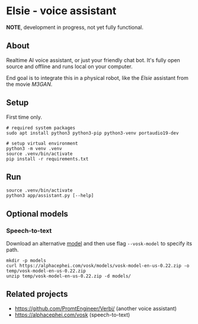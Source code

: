 # Elsie - voice assistant
**NOTE**, development in progress, not yet fully functional.

## About
Realtime AI voice assistant, or just your friendly chat bot.
It's fully open source and offline and runs local on your computer.

End goal is to integrate this in a physical robot, like the *Elsie*
assistant from the movie *M3GAN*.

## Setup
First time only.

```shell
# required system packages
sudo apt install python3 python3-pip python3-venv portaudio19-dev

# setup virtual environment
python3 -m venv .venv
source .venv/bin/activate
pip install -r requirements.txt
```

## Run
```shell
source .venv/bin/activate
python3 app/assistant.py [--help]
```

## Optional models

### Speech-to-text
Download an alternative [model](https://alphacephei.com/vosk/models) and then use flag `--vosk-model` to specify its path.

```shell
mkdir -p models
curl https://alphacephei.com/vosk/models/vosk-model-en-us-0.22.zip -o temp/vosk-model-en-us-0.22.zip
unzip temp/vosk-model-en-us-0.22.zip -d models/
```

## Related projects
* https://github.com/PromtEngineer/Verbi/ (another voice assistant)
* https://alphacephei.com/vosk (speech-to-text)
